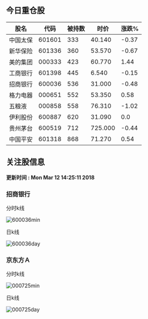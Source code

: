 
## 今日重仓股 

|股名|代码|被持数|时价|涨跌%|
|---|---|---|---|---|
|中国太保|601601|333|40.140|-0.37|
|新华保险|601336|360|53.570|-0.67|
|美的集团|000333|423|60.770|1.44|
|工商银行|601398|445|6.540|-0.15|
|招商银行|600036|536|31.000|-0.48|
|格力电器|000651|552|53.350|0.58|
|五粮液|000858|558|76.310|-1.02|
|伊利股份|600887|620|31.090|0.0|
|贵州茅台|600519|712|725.000|-0.44|
|中国平安|601318|868|71.270|0.54|

## 关注股信息
**更新时间 : Mon Mar 12 14:25:11 2018**
### 招商银行 
分时k线

![600036min](http://image.sinajs.cn/newchart/min/n/sh600036.gif)

日k线

![600036day](http://image.sinajs.cn/newchart/daily/n/sh600036.gif)

### 京东方Ａ 
分时k线

![000725min](http://image.sinajs.cn/newchart/min/n/sz000725.gif)

日k线

![000725day](http://image.sinajs.cn/newchart/daily/n/sz000725.gif)
